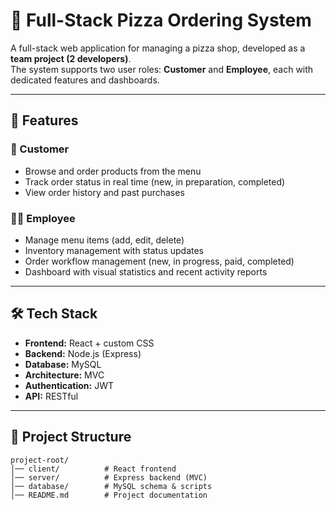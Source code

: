 
# 🍕 Full-Stack Pizza Ordering System

A full-stack web application for managing a pizza shop, developed as a **team project (2 developers)**.  
The system supports two user roles: **Customer** and **Employee**, each with dedicated features and dashboards.  

---

## 🚀 Features

### 👤 Customer
- Browse and order products from the menu  
- Track order status in real time (new, in preparation, completed)  
- View order history and past purchases  

### 🧑‍🍳 Employee
- Manage menu items (add, edit, delete)  
- Inventory management with status updates  
- Order workflow management (new, in progress, paid, completed)  
- Dashboard with visual statistics and recent activity reports  

---

## 🛠️ Tech Stack
- **Frontend:** React + custom CSS  
- **Backend:** Node.js (Express)  
- **Database:** MySQL  
- **Architecture:** MVC  
- **Authentication:** JWT  
- **API:** RESTful  

---

## 📂 Project Structure
```
project-root/
│── client/          # React frontend
│── server/          # Express backend (MVC)
│── database/        # MySQL schema & scripts
│── README.md        # Project documentation
```
